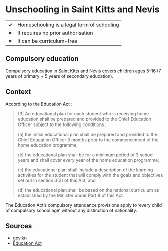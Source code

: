 # Unschooling in Saint Kitts and Nevis

|       |                                            |
| ----- | ------------------------------------------ |
| **✓** | Homeschooling is a legal form of schooling |
| **✗** | It requires no prior authorisation         |
| **✗** | It can be curriculum-free                  |

## Compulsory education

Compulsory education in Saint Kitts and Nevis covers children ages 5–16 (7 years
of primary + 5 years of secondary education).

## Context

According to the Education Act :

> (3) An educational plan for each student who is receiving home education shall be prepared and provided
> to the Chief Education Officer subject to the following conditions :
>
> (a) the initial educational plan shall be prepared and provided to the Chief Education Officer 3 months prior to the commencement
> of the home education programme;
>
> (b) the educational plan shall be for a minimum period of 3 school years and shall cover every year of the home education programme;
>
> (c) the educational plan shall include a description of the learning activities for the student that will comply with the goals
> and objectives set out in section 3(3) of this Act; and
>
> (d) the educational plan shall be based on the national curriculum as established by the Minister under Part 8 of this Act.

The Education Act’s compulsory attendance provisions apply to ‘every child of compulsory school age’ without any distinction of nationality.

## Sources

- [gov.kn](https://www.gov.kn/in-skn-system-of-education)
- [Education Act](https://planipolis.iiep.unesco.org/sites/default/files/ressources/saint_kitts_and_nevis_education_act_2005.pdf)
